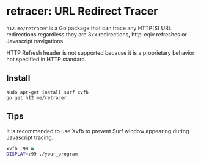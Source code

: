 retracer: URL Redirect Tracer
=============================

`h12.me/retracer` is a Go package that can trace any HTTP(S) URL redirections regardless
they are 3xx redirections, http-eqiv refreshes or Javascript navigations.

HTTP Refresh header is not supported because it is a proprietary behavior not specified in HTTP standard.

Install
-------

```
sudo apt-get install surf xvfb
go get h12.me/retracer
```

Tips
----

It is recommended to use Xvfb to prevent Surf window appearing during Javascript tracing.

```bash
xvfb :99 &
DISPLAY=:99 ./your_program
```
